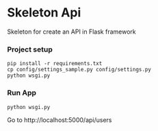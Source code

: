 # Skeleton Api
Skeleton for create an API in Flask framework

### Project setup
```
pip install -r requirements.txt
cp config/settings_sample.py config/settings.py
python wsgi.py
```

### Run App
```
python wsgi.py
```

Go to http://localhost:5000/api/users
